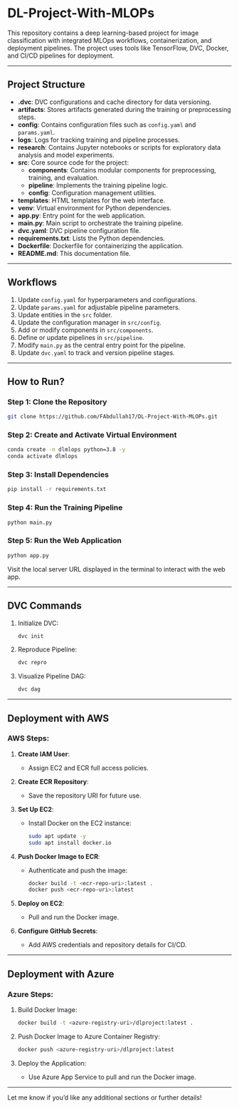 # DL-Project-With-MLOPs

This repository contains a deep learning-based project for image classification with integrated MLOps workflows, containerization, and deployment pipelines. The project uses tools like TensorFlow, DVC, Docker, and CI/CD pipelines for deployment.

---

## Project Structure

- **.dvc**: DVC configurations and cache directory for data versioning.
- **artifacts**: Stores artifacts generated during the training or preprocessing steps.
- **config**: Contains configuration files such as `config.yaml` and `params.yaml`.
- **logs**: Logs for tracking training and pipeline processes.
- **research**: Contains Jupyter notebooks or scripts for exploratory data analysis and model experiments.
- **src**: Core source code for the project:
  - **components**: Contains modular components for preprocessing, training, and evaluation.
  - **pipeline**: Implements the training pipeline logic.
  - **config**: Configuration management utilities.
- **templates**: HTML templates for the web interface.
- **venv**: Virtual environment for Python dependencies.
- **app.py**: Entry point for the web application.
- **main.py**: Main script to orchestrate the training pipeline.
- **dvc.yaml**: DVC pipeline configuration file.
- **requirements.txt**: Lists the Python dependencies.
- **Dockerfile**: Dockerfile for containerizing the application.
- **README.md**: This documentation file.

---

## Workflows

1. Update `config.yaml` for hyperparameters and configurations.
2. Update `params.yaml` for adjustable pipeline parameters.
3. Update entities in the `src` folder.
4. Update the configuration manager in `src/config`.
5. Add or modify components in `src/components`.
6. Define or update pipelines in `src/pipeline`.
7. Modify `main.py` as the central entry point for the pipeline.
8. Update `dvc.yaml` to track and version pipeline stages.

---

## How to Run?

### Step 1: Clone the Repository
```bash
git clone https://github.com/FAbdullah17/DL-Project-With-MLOPs.git
```

### Step 2: Create and Activate Virtual Environment
```bash
conda create -n dlmlops python=3.8 -y
conda activate dlmlops
```

### Step 3: Install Dependencies
```bash
pip install -r requirements.txt
```

### Step 4: Run the Training Pipeline
```bash
python main.py
```

### Step 5: Run the Web Application
```bash
python app.py
```

Visit the local server URL displayed in the terminal to interact with the web app.

---

## DVC Commands

1. Initialize DVC:
   ```bash
   dvc init
   ```

2. Reproduce Pipeline:
   ```bash
   dvc repro
   ```

3. Visualize Pipeline DAG:
   ```bash
   dvc dag
   ```

---

## Deployment with AWS

### AWS Steps:

1. **Create IAM User**:
   - Assign EC2 and ECR full access policies.

2. **Create ECR Repository**:
   - Save the repository URI for future use.

3. **Set Up EC2**:
   - Install Docker on the EC2 instance:
     ```bash
     sudo apt update -y
     sudo apt install docker.io
     ```

4. **Push Docker Image to ECR**:
   - Authenticate and push the image:
     ```bash
     docker build -t <ecr-repo-uri>:latest .
     docker push <ecr-repo-uri>:latest
     ```

5. **Deploy on EC2**:
   - Pull and run the Docker image.

6. **Configure GitHub Secrets**:
   - Add AWS credentials and repository details for CI/CD.

---

## Deployment with Azure

### Azure Steps:

1. Build Docker Image:
   ```bash
   docker build -t <azure-registry-uri>/dlproject:latest .
   ```

2. Push Docker Image to Azure Container Registry:
   ```bash
   docker push <azure-registry-uri>/dlproject:latest
   ```

3. Deploy the Application:
   - Use Azure App Service to pull and run the Docker image.

---

Let me know if you’d like any additional sections or further details!
